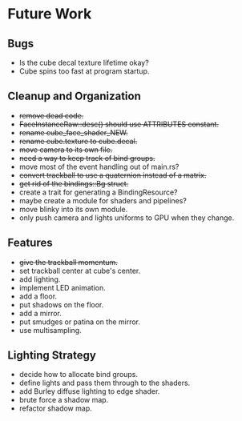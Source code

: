 # Future Work

## Bugs

 * Is the cube decal texture lifetime okay?
 * Cube spins too fast at program startup.

## Cleanup and Organization

 * ~~remove dead code.~~
 * ~~FaceInstanceRaw::desc() should use ATTRIBUTES constant.~~
 * ~~rename cube_face_shader_NEW.~~
 * ~~rename cube.texture to cube.decal.~~
 * ~~move camera to its own file.~~
 * ~~need a way to keep track of bind groups.~~
 * move most of the event handling out of main.rs?
 * ~~convert trackball to use a quaternion instead of a matrix.~~
 * ~~get rid of the bindings::Bg struct.~~
 * create a trait for generating a BindingResource?
 * maybe create a module for shaders and pipelines?
 * move blinky into its own module.
 * only push camera and lights uniforms to GPU when they change.

## Features

 * ~~give the trackball momentum.~~
 * set trackball center at cube's center.
 * add lighting.
 * implement LED animation.
 * add a floor.
 * put shadows on the floor.
 * add a mirror.
 * put smudges or patina on the mirror.
 * use multisampling.

## Lighting Strategy

 * decide how to allocate bind groups.
 * define lights and pass them through to the shaders.
 * add Burley diffuse lighting to edge shader.
 * brute force a shadow map.
 * refactor shadow map.
